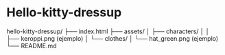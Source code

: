 # Hello-kitty-dressup
hello-kitty-dressup/
├── index.html
├── assets/
│   ├── characters/
│   │   ├── keroppi.png (ejemplo)
│   └── clothes/
│       └── hat_green.png (ejemplo)
└── README.md
